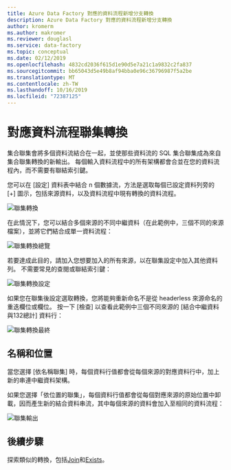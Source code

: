 ```yaml
---
title: Azure Data Factory 對應的資料流程新增分支轉換
description: Azure Data Factory 對應的資料流程新增分支轉換
author: kromerm
ms.author: makromer
ms.reviewer: douglasl
ms.service: data-factory
ms.topic: conceptual
ms.date: 02/12/2019
ms.openlocfilehash: 4832cd2036f615d1e90d5e7a21c1a9832c2fa837
ms.sourcegitcommit: bb65043d5e49b8af94bba0e96c36796987f5a2be
ms.translationtype: MT
ms.contentlocale: zh-TW
ms.lasthandoff: 10/16/2019
ms.locfileid: "72387125"
---
```

# <a name="mapping-data-flow-union-transformation"></a>對應資料流程聯集轉換



集合聯集會將多個資料流結合在一起，並使那些資料流的 SQL 集合聯集成為來自集合聯集轉換的新輸出。 每個輸入資料流程中的所有架構都會合並在您的資料流程內，而不需要有聯結索引鍵。

您可以在 [設定] 資料表中結合 n 個數據流，方法是選取每個已設定資料列旁的 [+] 圖示，包括來源資料，以及資料流程中現有轉換的資料流程。

![聯集轉換](media/data-flow/union.png "Union")

在此情況下，您可以結合多個來源的不同中繼資料（在此範例中，三個不同的來源檔案），並將它們結合成單一資料流程：

![聯集轉換總覽](media/data-flow/union111.png "聯集1")

若要達成此目的，請加入您想要加入的所有來源，以在聯集設定中加入其他資料列。 不需要常見的查閱或聯結索引鍵：

![聯集轉換設定](media/data-flow/unionsettings.png "聯集設定")

如果您在聯集後設定選取轉換，您將能夠重新命名不是從 headerless 來源命名的重迭欄位或欄位。 按一下 [檢查] 以查看此範例中三個不同來源的 [結合中繼資料與132總計] 資料行：

![聯集轉換最終](media/data-flow/union333.png "聯集3")

## <a name="name-and-position"></a>名稱和位置

當您選擇 [依名稱聯集] 時，每個資料行值都會從每個來源的對應資料行中，加上新的串連中繼資料架構。

如果您選擇「依位置的聯集」，每個資料行值都會從每個對應來源的原始位置中卸載，因而產生新的結合資料串流，其中每個來源的資料會加入至相同的資料流程：

![聯集輸出](media/data-flow/unionoutput.png "聯集輸出")

## <a name="next-steps"></a>後續步驟

探索類似的轉換，包括[Join](data-flow-join.md)和[Exists](data-flow-exists.md)。
